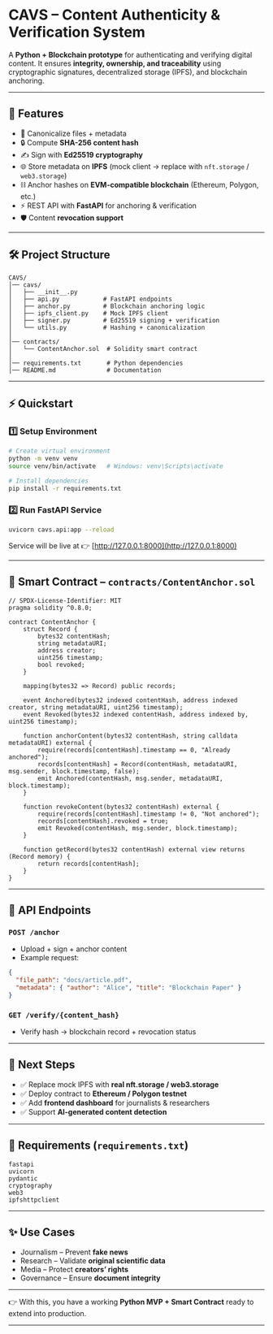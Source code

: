 # CAVS – Content Authenticity & Verification System

A **Python + Blockchain prototype** for authenticating and verifying digital content.
It ensures **integrity, ownership, and traceability** using cryptographic signatures, decentralized storage (IPFS), and blockchain anchoring.

---

## 🚀 Features

* 📂 Canonicalize files + metadata
* 🔒 Compute **SHA-256 content hash**
* ✍️ Sign with **Ed25519 cryptography**
* 🌐 Store metadata on **IPFS** (mock client → replace with `nft.storage` / `web3.storage`)
* ⛓️ Anchor hashes on **EVM-compatible blockchain** (Ethereum, Polygon, etc.)
* ⚡ REST API with **FastAPI** for anchoring & verification
* 🛡️ Content **revocation support**

---

## 🛠️ Project Structure

```
CAVS/
│── cavs/
│   ├── __init__.py
│   ├── api.py            # FastAPI endpoints
│   ├── anchor.py         # Blockchain anchoring logic
│   ├── ipfs_client.py    # Mock IPFS client
│   ├── signer.py         # Ed25519 signing + verification
│   └── utils.py          # Hashing + canonicalization
│
│── contracts/
│   └── ContentAnchor.sol  # Solidity smart contract
│
│── requirements.txt       # Python dependencies
│── README.md              # Documentation
```

---

## ⚡ Quickstart

### 1️⃣ Setup Environment

```bash
# Create virtual environment
python -m venv venv
source venv/bin/activate   # Windows: venv\Scripts\activate

# Install dependencies
pip install -r requirements.txt
```

### 2️⃣ Run FastAPI Service

```bash
uvicorn cavs.api:app --reload
```

Service will be live at 👉 [http://127.0.0.1:8000](http://127.0.0.1:8000)

---

## 📜 Smart Contract – `contracts/ContentAnchor.sol`

```solidity
// SPDX-License-Identifier: MIT
pragma solidity ^0.8.0;

contract ContentAnchor {
    struct Record {
        bytes32 contentHash;
        string metadataURI;
        address creator;
        uint256 timestamp;
        bool revoked;
    }

    mapping(bytes32 => Record) public records;

    event Anchored(bytes32 indexed contentHash, address indexed creator, string metadataURI, uint256 timestamp);
    event Revoked(bytes32 indexed contentHash, address indexed by, uint256 timestamp);

    function anchorContent(bytes32 contentHash, string calldata metadataURI) external {
        require(records[contentHash].timestamp == 0, "Already anchored");
        records[contentHash] = Record(contentHash, metadataURI, msg.sender, block.timestamp, false);
        emit Anchored(contentHash, msg.sender, metadataURI, block.timestamp);
    }

    function revokeContent(bytes32 contentHash) external {
        require(records[contentHash].timestamp != 0, "Not anchored");
        records[contentHash].revoked = true;
        emit Revoked(contentHash, msg.sender, block.timestamp);
    }

    function getRecord(bytes32 contentHash) external view returns (Record memory) {
        return records[contentHash];
    }
}
```

---

## 📡 API Endpoints

### `POST /anchor`

* Upload + sign + anchor content
* Example request:

```json
{
  "file_path": "docs/article.pdf",
  "metadata": { "author": "Alice", "title": "Blockchain Paper" }
}
```

### `GET /verify/{content_hash}`

* Verify hash → blockchain record + revocation status

---

## 🔮 Next Steps

* ✅ Replace mock IPFS with **real nft.storage / web3.storage**
* ✅ Deploy contract to **Ethereum / Polygon testnet**
* ✅ Add **frontend dashboard** for journalists & researchers
* ✅ Support **AI-generated content detection**

---

## 📌 Requirements (`requirements.txt`)

```
fastapi
uvicorn
pydantic
cryptography
web3
ipfshttpclient
```

---

## ✨ Use Cases

* Journalism – Prevent **fake news**
* Research – Validate **original scientific data**
* Media – Protect **creators’ rights**
* Governance – Ensure **document integrity**

---

👉 With this, you have a working **Python MVP + Smart Contract** ready to extend into production.

---

